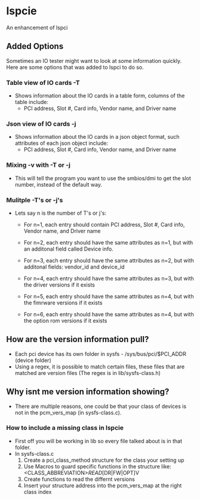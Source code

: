 # lspcie
An enhancement of lspci

## Added Options
Sometimes an IO tester might want to look at some information quickly. Here are some options that was added to lspci to do so.

### Table view of IO cards -T
* Shows information about the IO cards in a table form, columns of the table include:
    * PCI address, Slot #, Card info, Vendor name, and Driver name
### Json view of IO cards -j
* Shows information about the IO cards in a json object format, such attributes of each json object include:
    * PCI address, Slot #, Card info, Vendor name, and Driver name

### Mixing -v with -T or -j
* This will tell the program you want to use the smbios/dmi to get the slot number, instead of the default way.

### Mulitple -T's or -j's
* Lets say n is the number of T's or j's:
    * For n=1, each entry should contain PCI address, Slot #, Card info, Vendor name, and Driver name

    * For n=2, each entry should have the same attributes as n=1, but with an additonal field called Device info.
 
    * For n=3, each entry should have the same attributes as n=2, but with additonal fields: vendor_id and device_id

    * For n=4, each entry should have the same attributes as n=3, but with the driver versions if it exists

    * For n=5, each entry should have the same attributes as n=4, but with the fimrware versions if it exists

    * For n=6, each entry should have the same attributes as n=4, but with the option rom versions if it exists

    
## How are the version information pull?
* Each pci device has its own folder in sysfs - /sys/bus/pci/$PCI_ADDR (device folder)
* Using a regex, it is possible to match certain files, these files that are matched are version files (The regex is in lib/sysfs-class.h)
## Why isnt me version information showing?
* There are multiple reasons, one could be that your class of devices is not in the pcm_vers_map (in sysfs-class.c). 
### How to include a missing class in lspcie
* First off you will be working in lib so every file talked about is in that folder.
* In sysfs-class.c
    1. Create a pci_class_method structure for the class your setting up
    2. Use Macros to guard specific functions in the structure like:
        <CLASS_ABBREVIATION>_READ_[DR|FW|OPT]V
    3. Create functions to read the differnt versions 
    4. Insert your structure address into the pcm_vers_map at the right class index







